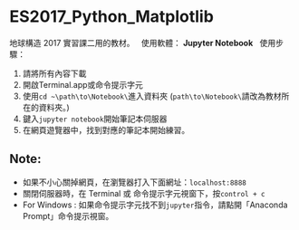 # ES2017_Python_Matplotlib
地球構造 2017 實習課二用的教材。  
使用軟體： **Jupyter Notebook**  
使用步驟：  
1. 請將所有內容下載  
2. 開啟Terminal.app或命令提示字元  
3. 使用```cd ~\path\to\Notebook\```進入資料夾 (```path\to\Notebook\```請改為教材所在的資料夾。)  
4. 鍵入```jupyter notebook```開始筆記本伺服器  
5. 在網頁遊覽器中，找到對應的筆記本開始練習。    

## Note: 
* 如果不小心關掉網頁，在瀏覽器打入下面網址：```localhost:8888```
* 關閉伺服器時，在 Terminal 或 命令提示字元視窗下，按```control + c```
* For Windows : 如果命令提示字元找不到```jupyter```指令，請點開「Anaconda Prompt」命令提示視窗。
